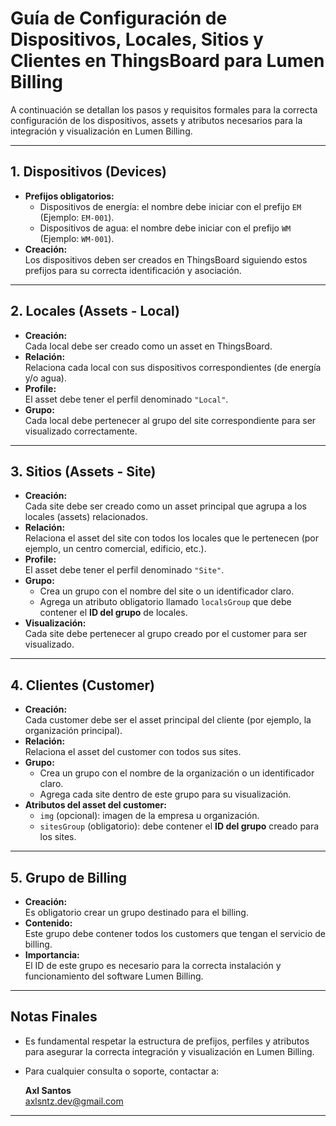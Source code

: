 # Guía de Configuración de Dispositivos, Locales, Sitios y Clientes en ThingsBoard para Lumen Billing

A continuación se detallan los pasos y requisitos formales para la correcta configuración de los dispositivos, assets y atributos necesarios para la integración y visualización en Lumen Billing.

---

## 1. Dispositivos (Devices)

- **Prefijos obligatorios:**
  - Dispositivos de energía: el nombre debe iniciar con el prefijo `EM` (Ejemplo: `EM-001`).
  - Dispositivos de agua: el nombre debe iniciar con el prefijo `WM` (Ejemplo: `WM-001`).
- **Creación:**  
  Los dispositivos deben ser creados en ThingsBoard siguiendo estos prefijos para su correcta identificación y asociación.

---

## 2. Locales (Assets - Local)

- **Creación:**  
  Cada local debe ser creado como un asset en ThingsBoard.
- **Relación:**  
  Relaciona cada local con sus dispositivos correspondientes (de energía y/o agua).
- **Profile:**  
  El asset debe tener el perfil denominado `"Local"`.
- **Grupo:**  
  Cada local debe pertenecer al grupo del site correspondiente para ser visualizado correctamente.

---

## 3. Sitios (Assets - Site)

- **Creación:**  
  Cada site debe ser creado como un asset principal que agrupa a los locales (assets) relacionados.
- **Relación:**  
  Relaciona el asset del site con todos los locales que le pertenecen (por ejemplo, un centro comercial, edificio, etc.).
- **Profile:**  
  El asset debe tener el perfil denominado `"Site"`.
- **Grupo:**  
  - Crea un grupo con el nombre del site o un identificador claro.
  - Agrega un atributo obligatorio llamado `localsGroup` que debe contener el **ID del grupo** de locales.
- **Visualización:**  
  Cada site debe pertenecer al grupo creado por el customer para ser visualizado.

---

## 4. Clientes (Customer)

- **Creación:**  
  Cada customer debe ser el asset principal del cliente (por ejemplo, la organización principal).
- **Relación:**  
  Relaciona el asset del customer con todos sus sites.
- **Grupo:**  
  - Crea un grupo con el nombre de la organización o un identificador claro.
  - Agrega cada site dentro de este grupo para su visualización.
- **Atributos del asset del customer:**
  - `img` (opcional): imagen de la empresa u organización.
  - `sitesGroup` (obligatorio): debe contener el **ID del grupo** creado para los sites.

---

## 5. Grupo de Billing

- **Creación:**  
  Es obligatorio crear un grupo destinado para el billing.
- **Contenido:**  
  Este grupo debe contener todos los customers que tengan el servicio de billing.
- **Importancia:**  
  El ID de este grupo es necesario para la correcta instalación y funcionamiento del software Lumen Billing.

---

## Notas Finales

- Es fundamental respetar la estructura de prefijos, perfiles y atributos para asegurar la correcta integración y visualización en Lumen Billing.
- Para cualquier consulta o soporte, contactar a:

  **Axl Santos**  
  axlsntz.dev@gmail.com

---